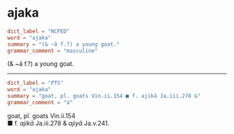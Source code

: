 # ajaka

``` toml
dict_label = "NCPED"
word = "ajaka"
summary = "(& ~ā f.?) a young goat."
grammar_comment = "masculine"
```

(& \~ā f.?) a young goat.

--------------------

``` toml
dict_label = "PTS"
word = "ajaka"
summary = "goat, pl. goats Vin.ii.154 ■ f. ajikā Ja.iii.278 &"
grammar_comment = "a"
```

goat, pl. goats Vin.ii.154  
■ f. *ajikā* Ja.iii.278 & *ajiyā* Ja.v.241.

